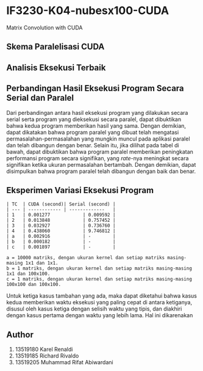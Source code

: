 # IF3230-K04-nubesx100-CUDA

Matrix Convolution with CUDA

## Skema Paralelisasi CUDA

## Analisis Eksekusi Terbaik

## Perbandingan Hasil Eksekusi Program Secara Serial dan Paralel

Dari perbandingan antara hasil eksekusi program yang dilakukan secara serial serta program yang dieksekusi secara paralel, dapat dibuktikan bahwa kedua program memberikan hasil yang sama. Dengan demikian, dapat dikatakan bahwa program paralel yang dibuat telah mengatasi permasalahan-permasalahan yang mungkin muncul pada aplikasi paralel dan telah dibangun dengan benar. Selain itu, jika dilihat pada tabel di bawah, dapat dibuktikan bahwa program paralel memberikan peningkatan performansi program secara signifikan, yang _rate_-nya meningkat secara signifikan ketika ukuran permasalahan bertambah. Dengan demikian, dapat disimpulkan bahwa program paralel telah dibangun dengan baik dan benar.

## Eksperimen Variasi Eksekusi Program

```shell
| TC  | CUDA (second)| Serial (second) |
| --- | ------------ | -------------   |
| 1   | 0.001277            | 0.009592 |
| 2   | 0.013848            | 0.757452 |
| 3   | 0.032927            | 0.736760 |
| 4   | 0.438060            | 9.746812 |
| a   | 0.002916            | -        |
| b   | 0.000182            | -        |
| c   | 0.001897            | -        |

a = 10000 matriks, dengan ukuran kernel dan setiap matriks masing-masing 1x1 dan 1x1.
b = 1 matriks, dengan ukuran kernel dan setiap matriks masing-masing 1x1 dan 100x100.
c = 1 matriks, dengan ukuran kernel dan setiap matriks masing-masing 100x100 dan 100x100.
```

Untuk ketiga kasus tambahan yang ada, maka dapat diketahui bahwa kasus kedua memberikan waktu eksekusi yang paling cepat di antara ketiganya, disusul oleh kasus ketiga dengan selisih waktu yang tipis, dan diakhiri dengan kasus pertama dengan waktu yang lebih lama. Hal ini dikarenakan

## Author

1. 13519180 Karel Renaldi
2. 13519185 Richard Rivaldo
3. 13519205 Muhammad Rifat Abiwardani
